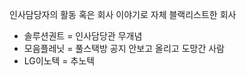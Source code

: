 인사담당자의 활동 혹은 회사 이야기로 자체 블랙리스트한 회사
- 솔루션권트 = 인사담당관 무개념
- 모음플레닛 = 풀스택방 공지 안보고 올리고 도망간 사람
- LG이노텍 = 추노텍